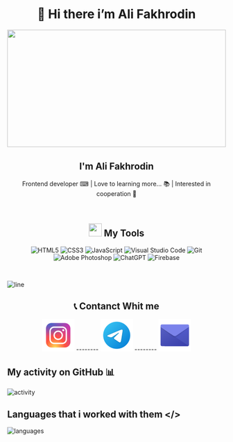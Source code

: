 <h1 align="center">👋 Hi there i’m Ali Fakhrodin </h1>

<!--
- 💻 I'm iranian `frontend developer`
- 🌱 I’m currently `learning React.js`
-->

<p align="center">
  <img width="100%" height="270x" src="https://user-images.githubusercontent.com/74038190/212284136-03988914-d899-44b4-b1d9-4eeccf656e44.gif" />
<p/>

<h2 align="center">I'm Ali Fakhrodin</h2>
<p align="center">Frontend developer ⌨ | Love to learning more... 📚 | Interested in cooperation 🤝 </p>

<br />

<h2 align="center"> <img width="30px" height="30px" src="https://user-images.githubusercontent.com/74038190/235223599-0eadbd7c-c916-4f24-af9d-9242730e6172.gif" />  My Tools </h2>

<p align="center">
  <img alt="HTML5" src="https://img.shields.io/badge/html5-%23E34F26.svg?style=for-the-badge&logo=html5&logoColor=white" />
  <img alt="CSS3" src="https://img.shields.io/badge/css3-%231572B6.svg?style=for-the-badge&logo=css3&logoColor=white" />
  <img alt="JavaScript" src="https://img.shields.io/badge/javascript-%23323330.svg?style=for-the-badge&logo=javascript&logoColor=%23F7DF1E" />
  <img alt="Visual Studio Code" src="https://img.shields.io/badge/Visual%20Studio%20Code-0078d7.svg?style=for-the-badge&logo=visual-studio-code&logoColor=white" />
  <img alt="Git" src="https://img.shields.io/badge/git-%23F05033.svg?style=for-the-badge&logo=git&logoColor=white" />
  <img alt="Adobe Photoshop" src="https://img.shields.io/badge/adobe%20photoshop-%2331A8FF.svg?style=for-the-badge&logo=adobe%20photoshop&logoColor=white" />
  <img alt="ChatGPT" src="https://img.shields.io/badge/chatGPT-74aa9c?style=for-the-badge&logo=openai&logoColor=white" />
  <img alt="Firebase" src="https://img.shields.io/badge/firebase-a08021?style=for-the-badge&logo=firebase&logoColor=ffcd34" />
</p>

<br />

![line](https://user-images.githubusercontent.com/74038190/212284100-561aa473-3905-4a80-b561-0d28506553ee.gif)

<h2 align="center"> 📞 Contanct Whit me </h2>

<div align="center">
<a href="https://www.instagram.com/alifakhrodin.js"><img alt="instagram" src="https://github.com/ali-fakhrodin/ali-fakhrodin/blob/main/icons8-insta-75.png"/></a> --------  
<a href="https://t.me/alifakhrodin1"><img alt="telegram" src="https://github.com/ali-fakhrodin/ali-fakhrodin/blob/main/icons8-telegram-75.png"/></a> --------
<a href="alifakhrodin@gmail.com"><img alt="email" src="https://github.com/ali-fakhrodin/ali-fakhrodin/blob/main/icons8-email-75.png"/></a>
</div>


## My activity on GitHub 📊
![activity](https://github-readme-stats.vercel.app/api?username=ali-fakhrodin&show_icons=true&theme=merko)

## Languages that i worked with them </>
![languages](https://github-readme-stats.vercel.app/api/top-langs/?username=ali-fakhrodin&hide_progress=true)
